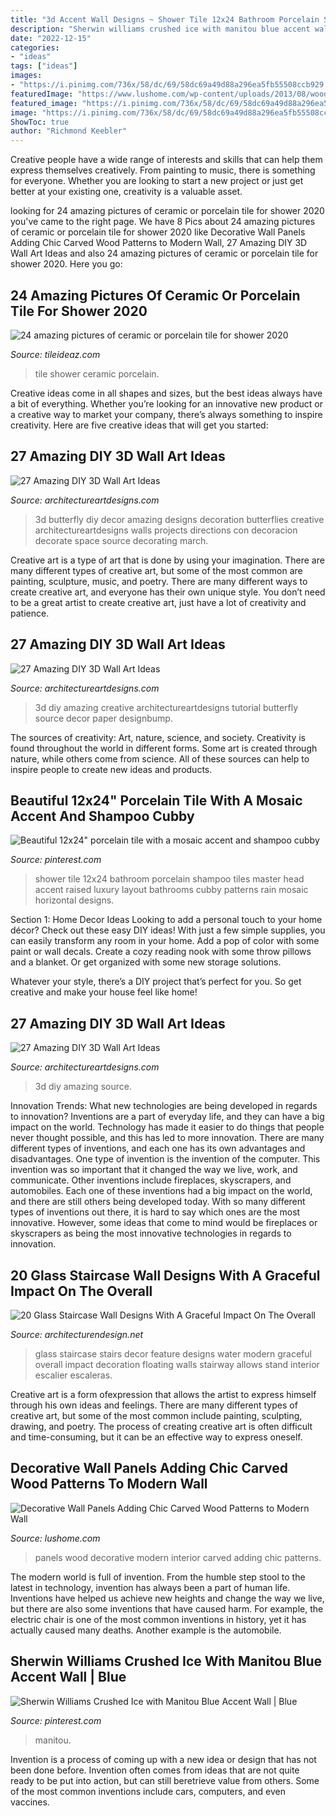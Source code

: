 ```yaml
---
title: "3d Accent Wall Designs ~ Shower Tile 12x24 Bathroom Porcelain Shampoo Tiles Master Head Accent Raised Luxury Layout Bathrooms Cubby Patterns Rain Mosaic Horizontal Designs"
description: "Sherwin williams crushed ice with manitou blue accent wall"
date: "2022-12-15"
categories:
- "ideas"
tags: ["ideas"]
images:
- "https://i.pinimg.com/736x/58/dc/69/58dc69a49d88a296ea5fb55508ccb929.jpg"
featuredImage: "https://www.lushome.com/wp-content/uploads/2013/08/wood-wall-panels-interior-design-trends-11.jpg"
featured_image: "https://i.pinimg.com/736x/58/dc/69/58dc69a49d88a296ea5fb55508ccb929.jpg"
image: "https://i.pinimg.com/736x/58/dc/69/58dc69a49d88a296ea5fb55508ccb929.jpg"
ShowToc: true
author: "Richmond Keebler"
---
```



Creative people have a wide range of interests and skills that can help them express themselves creatively. From painting to music, there is something for everyone. Whether you are looking to start a new project or just get better at your existing one, creativity is a valuable asset.

	

		
looking for 24 amazing pictures of ceramic or porcelain tile for shower 2020 you've came to the right page. We have 8 Pics about 24 amazing pictures of ceramic or porcelain tile for shower 2020 like Decorative Wall Panels Adding Chic Carved Wood Patterns to Modern Wall, 27 Amazing DIY 3D Wall Art Ideas and also 24 amazing pictures of ceramic or porcelain tile for shower 2020. Here you go:
		
    
## 24 Amazing Pictures Of Ceramic Or Porcelain Tile For Shower 2020

<img loading=lazy src="https://www.tileideaz.com/wp-content/uploads/2015/08/1135.jpg" onerror="this.onerror=null;this.src='https://tse3.mm.bing.net/th?id=OIP.xm0UadGOy7rCXanepoyLvwHaJ4&amp;pid=15.1';" alt="24 amazing pictures of ceramic or porcelain tile for shower 2020">

_Source: tileideaz.com_

>tile shower ceramic porcelain. 

	

Creative ideas come in all shapes and sizes, but the best ideas always have a bit of everything. Whether you’re looking for an innovative new product or a creative way to market your company, there’s always something to inspire creativity. Here are five creative ideas that will get you started: 

    
## 27 Amazing DIY 3D Wall Art Ideas

<img loading=lazy src="https://www.architectureartdesigns.com/wp-content/uploads/2013/11/1026.jpg" onerror="this.onerror=null;this.src='https://tse1.mm.bing.net/th?id=OIP.d2GlAbA5H8JNX4Ry8B2VsgHaJ3&amp;pid=15.1';" alt="27 Amazing DIY 3D Wall Art Ideas">

_Source: architectureartdesigns.com_

>3d butterfly diy decor amazing designs decoration butterflies creative architectureartdesigns walls projects directions con decoracion decorate space source decorating march. 

	

Creative art is a type of art that is done by using your imagination. There are many different types of creative art, but some of the most common are painting, sculpture, music, and poetry. There are many different ways to create creative art, and everyone has their own unique style. You don’t need to be a great artist to create creative art, just have a lot of creativity and patience.

    
## 27 Amazing DIY 3D Wall Art Ideas

<img loading=lazy src="https://www.architectureartdesigns.com/wp-content/uploads/2013/11/1821.jpg" onerror="this.onerror=null;this.src='https://tse4.mm.bing.net/th?id=OIP.U4QpuOUV67yV0moKrPRfgQHaJ4&amp;pid=15.1';" alt="27 Amazing DIY 3D Wall Art Ideas">

_Source: architectureartdesigns.com_

>3d diy amazing creative architectureartdesigns tutorial butterfly source decor paper designbump. 

	

The sources of creativity: Art, nature, science, and society.
Creativity is found throughout the world in different forms. Some art is created through nature, while others come from science. All of these sources can help to inspire people to create new ideas and products.

    
## Beautiful 12x24&quot; Porcelain Tile With A Mosaic Accent And Shampoo Cubby

<img loading=lazy src="https://i.pinimg.com/736x/06/66/53/066653c66f30607b0c2969ccd21f35ba--tile-showers-shower-tiles.jpg" onerror="this.onerror=null;this.src='https://tse2.mm.bing.net/th?id=OIP.K0PtrGnd49KNFO1Xn-PnTAHaJ3&amp;pid=15.1';" alt="Beautiful 12x24&quot; porcelain tile with a mosaic accent and shampoo cubby">

_Source: pinterest.com_

>shower tile 12x24 bathroom porcelain shampoo tiles master head accent raised luxury layout bathrooms cubby patterns rain mosaic horizontal designs. 

	

Section 1: Home Decor Ideas
Looking to add a personal touch to your home décor? Check out these easy DIY ideas!
With just a few simple supplies, you can easily transform any room in your home. Add a pop of color with some paint or wall decals. Create a cozy reading nook with some throw pillows and a blanket. Or get organized with some new storage solutions.

Whatever your style, there’s a DIY project that’s perfect for you. So get creative and make your house feel like home!

    
## 27 Amazing DIY 3D Wall Art Ideas

<img loading=lazy src="https://www.architectureartdesigns.com/wp-content/uploads/2013/11/1625.jpg" onerror="this.onerror=null;this.src='https://tse1.mm.bing.net/th?id=OIP.4mjwaqdWJbK_U-Rn7cCL_QHaKo&amp;pid=15.1';" alt="27 Amazing DIY 3D Wall Art Ideas">

_Source: architectureartdesigns.com_

>3d diy amazing source. 

	

Innovation Trends: What new technologies are being developed in regards to innovation?
Inventions are a part of everyday life, and they can have a big impact on the world. Technology has made it easier to do things that people never thought possible, and this has led to more innovation. There are many different types of inventions, and each one has its own advantages and disadvantages. One type of invention is the invention of the computer. This invention was so important that it changed the way we live, work, and communicate. Other inventions include fireplaces, skyscrapers, and automobiles. Each one of these inventions had a big impact on the world, and there are still others being developed today. With so many different types of inventions out there, it is hard to say which ones are the most innovative. However, some ideas that come to mind would be fireplaces or skyscrapers as being the most innovative technologies in regards to innovation.

    
## 20 Glass Staircase Wall Designs With A Graceful Impact On The Overall

<img loading=lazy src="http://cdn.architecturendesign.net/wp-content/uploads/2014/09/12-black-stairs-featuring-a-glass-wall-and-water-feature.jpg" onerror="this.onerror=null;this.src='https://tse2.mm.bing.net/th?id=OIP.xEULd2anHIqaWBLZQqi95AHaLH&amp;pid=15.1';" alt="20 Glass Staircase Wall Designs With A Graceful Impact On The Overall">

_Source: architecturendesign.net_

>glass staircase stairs decor feature designs water modern graceful overall impact decoration floating walls stairway allows stand interior escalier escaleras. 

	

Creative art is a form ofexpression that allows the artist to express himself through his own ideas and feelings. There are many different types of creative art, but some of the most common include painting, sculpting, drawing, and poetry. The process of creating creative art is often difficult and time-consuming, but it can be an effective way to express oneself.

    
## Decorative Wall Panels Adding Chic Carved Wood Patterns To Modern Wall

<img loading=lazy src="https://www.lushome.com/wp-content/uploads/2013/08/wood-wall-panels-interior-design-trends-11.jpg" onerror="this.onerror=null;this.src='https://tse4.mm.bing.net/th?id=OIP.i4Ramo9s7aTgCDGx84xSAAHaFN&amp;pid=15.1';" alt="Decorative Wall Panels Adding Chic Carved Wood Patterns to Modern Wall">

_Source: lushome.com_

>panels wood decorative modern interior carved adding chic patterns. 

	

The modern world is full of invention. From the humble step stool to the latest in technology, invention has always been a part of human life. Inventions have helped us achieve new heights and change the way we live, but there are also some inventions that have caused harm. For example, the electric chair is one of the most common inventions in history, yet it has actually caused many deaths. Another example is the automobile.

    
## Sherwin Williams Crushed Ice With Manitou Blue Accent Wall | Blue

<img loading=lazy src="https://i.pinimg.com/736x/58/dc/69/58dc69a49d88a296ea5fb55508ccb929.jpg" onerror="this.onerror=null;this.src='https://tse4.mm.bing.net/th?id=OIP.T1s-_r8UJhoXD1X7O3MP6gHaJ3&amp;pid=15.1';" alt="Sherwin Williams Crushed Ice with Manitou Blue Accent Wall | Blue">

_Source: pinterest.com_

>manitou. 

	

Invention is a process of coming up with a new idea or design that has not been done before. Invention often comes from ideas that are not quite ready to be put into action, but can still beretrieve value from others. Some of the most common inventions include cars, computers, and even vaccines.

